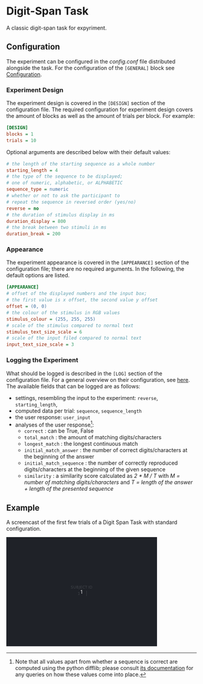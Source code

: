 # Digit-Span Task

A classic digit-span task for expyriment.

## Configuration

The experiment can be configured in the _config.conf_ file distributed alongside the task.
For the configuration of the `[GENERAL]` block see [Configuration](../../howto/configuration/).

### Experiment Design

The experiment design is covered in the `[DESIGN]` section of the configuration file.
The required configuration for experiment design covers the amount of blocks as well as the amount of trials per block.
For example:

```ini
[DESIGN]
blocks = 1
trials = 10
```

Optional arguments are described below with their default values:

```ini
# the length of the starting sequence as a whole number
starting_length = 4
# the type of the sequence to be displayed;
# one of numeric, alphabetic, or ALPHABETIC
sequence_type = numeric
# whether or not to ask the participant to
# repeat the sequence in reversed order (yes/no)
reverse = no
# the duration of stimulus display in ms
duration_display = 800
# the break between two stimuli in ms
duration_break = 200
```

### Appearance

The experiment appearance is covered in the `[APPEARANCE]` section of the configuration file; there are no required arguments.
In the following, the default options are listed.

```ini
[APPEARANCE]
# offset of the displayed numbers and the input box;
# the first value is x offset, the second value y offset
offset = (0, 0)
# the colour of the stimulus in RGB values
stimulus_colour = (255, 255, 255)
# scale of the stimulus compared to normal text
stimulus_text_size_scale = 6
# scale of the input filed compared to normal text
input_text_size_scale = 3
```

### Logging the Experiment

What should be logged is described in the `[LOG]` section of the configuration file.
For a general overview on their configuration, see [here](../../howto/logs/).
The available fields that can be logged are as follows:

* settings, resembling the input to the experiment: `reverse`, `starting_length`,
* computed data per trial: `sequence`, `sequence_length`
* the user response: `user_input`
* analyses of the user response[^difflib]:
    - `correct` : can be True, False
    - `total_match` : the amount of matching digits/characters
    - `longest_match` : the longest continuous match
    - `initial_match_answer` : the number of correct digits/characters at the beginning of the answer
    - `initial_match_sequence` : the number of correctly reproduced digits/characters at the beginning of the given sequence
    - `similarity` : a similarity score calculated as _2 * M / T_ with _M = number of matching digits/characters_ and _T = length of the answer + length of the presented sequence_

[^difflib]: Note that all values apart from whether a sequence is correct are computed using the python difflib; please consult [its documentation](https://docs.python.org/2.7/library/difflib.html) for any queries on how these values come into place.

## Example

A screencast of the first few trials of a Digit Span Task with standard configuration.

![Screencast of the first few trials of a Digit Span Task with standard configuration](/media/screencast-digitspan.gif)

